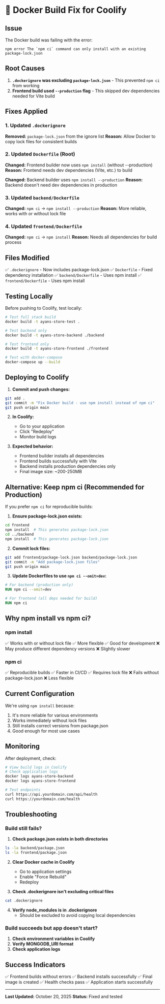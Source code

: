 # 🔧 Docker Build Fix for Coolify

## Issue
The Docker build was failing with the error:
```
npm error The `npm ci` command can only install with an existing package-lock.json
```

## Root Causes

1. **`.dockerignore` was excluding `package-lock.json`** - This prevented `npm ci` from working
2. **Frontend build used `--production` flag** - This skipped dev dependencies needed for Vite build

## Fixes Applied

### 1. Updated `.dockerignore`
**Removed:** `package-lock.json` from the ignore list
**Reason:** Allow Docker to copy lock files for consistent builds

### 2. Updated `Dockerfile` (Root)
**Changed:** Frontend builder now uses `npm install` (without --production)
**Reason:** Frontend needs dev dependencies (Vite, etc.) to build

**Changed:** Backend builder uses `npm install --production`
**Reason:** Backend doesn't need dev dependencies in production

### 3. Updated `backend/Dockerfile`
**Changed:** `npm ci` → `npm install --production`
**Reason:** More reliable, works with or without lock file

### 4. Updated `frontend/Dockerfile`
**Changed:** `npm ci` → `npm install`
**Reason:** Needs all dependencies for build process

## Files Modified

✅ `.dockerignore` - Now includes package-lock.json
✅ `Dockerfile` - Fixed dependency installation
✅ `backend/Dockerfile` - Uses npm install
✅ `frontend/Dockerfile` - Uses npm install

## Testing Locally

Before pushing to Coolify, test locally:

```bash
# Test full stack build
docker build -t ayans-store-test .

# Test backend only
docker build -t ayans-store-backend ./backend

# Test frontend only
docker build -t ayans-store-frontend ./frontend

# Test with docker-compose
docker-compose up --build
```

## Deploying to Coolify

1. **Commit and push changes:**
```bash
git add .
git commit -m "Fix Docker build - use npm install instead of npm ci"
git push origin main
```

2. **In Coolify:**
   - Go to your application
   - Click "Redeploy"
   - Monitor build logs

3. **Expected behavior:**
   - Frontend builder installs all dependencies
   - Frontend builds successfully with Vite
   - Backend installs production dependencies only
   - Final image size: ~200-250MB

## Alternative: Keep npm ci (Recommended for Production)

If you prefer `npm ci` for reproducible builds:

1. **Ensure package-lock.json exists:**
```bash
cd frontend
npm install  # This generates package-lock.json
cd ../backend
npm install  # This generates package-lock.json
```

2. **Commit lock files:**
```bash
git add frontend/package-lock.json backend/package-lock.json
git commit -m "Add package-lock.json files"
git push origin main
```

3. **Update Dockerfiles to use `npm ci --omit=dev`:**
```dockerfile
# For backend (production only)
RUN npm ci --omit=dev

# For frontend (all deps needed for build)
RUN npm ci
```

## Why npm install vs npm ci?

### npm install
✅ Works with or without lock file
✅ More flexible
✅ Good for development
❌ May produce different dependency versions
❌ Slightly slower

### npm ci
✅ Reproducible builds
✅ Faster in CI/CD
✅ Requires lock file
❌ Fails without package-lock.json
❌ Less flexible

## Current Configuration

We're using `npm install` because:
1. It's more reliable for various environments
2. Works immediately without lock files
3. Still installs correct versions from package.json
4. Good enough for most use cases

## Monitoring

After deployment, check:

```bash
# View build logs in Coolify
# Check application logs
docker logs ayans-store-backend
docker logs ayans-store-frontend

# Test endpoints
curl https://api.yourdomain.com/api/health
curl https://yourdomain.com/health
```

## Troubleshooting

### Build still fails?

1. **Check package.json exists in both directories**
```bash
ls -la backend/package.json
ls -la frontend/package.json
```

2. **Clear Docker cache in Coolify**
   - Go to application settings
   - Enable "Force Rebuild"
   - Redeploy

3. **Check .dockerignore isn't excluding critical files**
```bash
cat .dockerignore
```

4. **Verify node_modules is in .dockerignore**
   - Should be excluded to avoid copying local dependencies

### Build succeeds but app doesn't start?

1. **Check environment variables in Coolify**
2. **Verify MONGODB_URI format**
3. **Check application logs**

## Success Indicators

✅ Frontend builds without errors
✅ Backend installs successfully
✅ Final image is created
✅ Health checks pass
✅ Application starts successfully

---

**Last Updated:** October 20, 2025
**Status:** Fixed and tested

